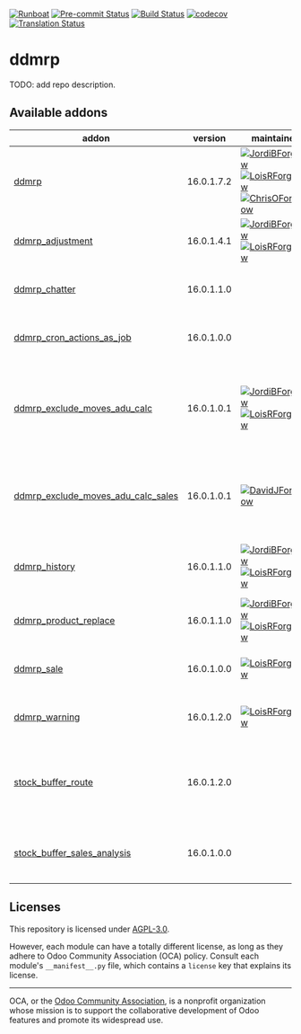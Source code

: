 
[![Runboat](https://img.shields.io/badge/runboat-Try%20me-875A7B.png)](https://runboat.odoo-community.org/builds?repo=OCA/ddmrp&target_branch=16.0)
[![Pre-commit Status](https://github.com/OCA/ddmrp/actions/workflows/pre-commit.yml/badge.svg?branch=16.0)](https://github.com/OCA/ddmrp/actions/workflows/pre-commit.yml?query=branch%3A16.0)
[![Build Status](https://github.com/OCA/ddmrp/actions/workflows/test.yml/badge.svg?branch=16.0)](https://github.com/OCA/ddmrp/actions/workflows/test.yml?query=branch%3A16.0)
[![codecov](https://codecov.io/gh/OCA/ddmrp/branch/16.0/graph/badge.svg)](https://codecov.io/gh/OCA/ddmrp)
[![Translation Status](https://translation.odoo-community.org/widgets/ddmrp-16-0/-/svg-badge.svg)](https://translation.odoo-community.org/engage/ddmrp-16-0/?utm_source=widget)

<!-- /!\ do not modify above this line -->

# ddmrp

TODO: add repo description.

<!-- /!\ do not modify below this line -->

<!-- prettier-ignore-start -->

[//]: # (addons)

Available addons
----------------
addon | version | maintainers | summary
--- | --- | --- | ---
[ddmrp](ddmrp/) | 16.0.1.7.2 | [![JordiBForgeFlow](https://github.com/JordiBForgeFlow.png?size=30px)](https://github.com/JordiBForgeFlow) [![LoisRForgeFlow](https://github.com/LoisRForgeFlow.png?size=30px)](https://github.com/LoisRForgeFlow) [![ChrisOForgeFlow](https://github.com/ChrisOForgeFlow.png?size=30px)](https://github.com/ChrisOForgeFlow) | Demand Driven Material Requirements Planning
[ddmrp_adjustment](ddmrp_adjustment/) | 16.0.1.4.1 | [![JordiBForgeFlow](https://github.com/JordiBForgeFlow.png?size=30px)](https://github.com/JordiBForgeFlow) [![LoisRForgeFlow](https://github.com/LoisRForgeFlow.png?size=30px)](https://github.com/LoisRForgeFlow) | Allow to apply factor adjustments to buffers.
[ddmrp_chatter](ddmrp_chatter/) | 16.0.1.1.0 |  | Adds chatter and activities to stock buffers.
[ddmrp_cron_actions_as_job](ddmrp_cron_actions_as_job/) | 16.0.1.0.0 |  | Run DDMRP Buffer Calculation as jobs
[ddmrp_exclude_moves_adu_calc](ddmrp_exclude_moves_adu_calc/) | 16.0.1.0.1 | [![JordiBForgeFlow](https://github.com/JordiBForgeFlow.png?size=30px)](https://github.com/JordiBForgeFlow) [![LoisRForgeFlow](https://github.com/LoisRForgeFlow.png?size=30px)](https://github.com/LoisRForgeFlow) | Define additional rules to exclude certain moves from ADU calculation
[ddmrp_exclude_moves_adu_calc_sales](ddmrp_exclude_moves_adu_calc_sales/) | 16.0.1.0.1 | [![DavidJForgeFlow](https://github.com/DavidJForgeFlow.png?size=30px)](https://github.com/DavidJForgeFlow) | DDMRP Exclude Moves ADU Calc integration with Sales app.
[ddmrp_history](ddmrp_history/) | 16.0.1.1.0 | [![JordiBForgeFlow](https://github.com/JordiBForgeFlow.png?size=30px)](https://github.com/JordiBForgeFlow) [![LoisRForgeFlow](https://github.com/LoisRForgeFlow.png?size=30px)](https://github.com/LoisRForgeFlow) | Allow to store historical data of DDMRP buffers.
[ddmrp_product_replace](ddmrp_product_replace/) | 16.0.1.1.0 | [![JordiBForgeFlow](https://github.com/JordiBForgeFlow.png?size=30px)](https://github.com/JordiBForgeFlow) [![LoisRForgeFlow](https://github.com/LoisRForgeFlow.png?size=30px)](https://github.com/LoisRForgeFlow) | Provides a assisting tool for product replacement.
[ddmrp_sale](ddmrp_sale/) | 16.0.1.0.0 | [![LoisRForgeFlow](https://github.com/LoisRForgeFlow.png?size=30px)](https://github.com/LoisRForgeFlow) | DDMRP integration with Sales app.
[ddmrp_warning](ddmrp_warning/) | 16.0.1.2.0 | [![LoisRForgeFlow](https://github.com/LoisRForgeFlow.png?size=30px)](https://github.com/LoisRForgeFlow) | Adds configuration warnings on stock buffers.
[stock_buffer_route](stock_buffer_route/) | 16.0.1.2.0 |  | Allows to force a route to be used when procuring from Stock Buffers
[stock_buffer_sales_analysis](stock_buffer_sales_analysis/) | 16.0.1.0.0 |  | Allows to access the Sales Analysis from Stock Buffers

[//]: # (end addons)

<!-- prettier-ignore-end -->

## Licenses

This repository is licensed under [AGPL-3.0](LICENSE).

However, each module can have a totally different license, as long as they adhere to Odoo Community Association (OCA)
policy. Consult each module's `__manifest__.py` file, which contains a `license` key
that explains its license.

----
OCA, or the [Odoo Community Association](http://odoo-community.org/), is a nonprofit
organization whose mission is to support the collaborative development of Odoo features
and promote its widespread use.
